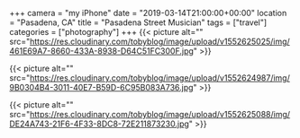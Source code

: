+++
camera = "my iPhone"
date = "2019-03-14T21:00:00+00:00"
location = "Pasadena, CA"
title = "Pasadena Street Musician"
tags = ["travel"]
categories = ["photography"]
+++
{{< picture alt="" src="https://res.cloudinary.com/tobyblog/image/upload/v1552625025/img/461E69A7-8660-433A-8938-D64C51FC300F.jpg" >}}
<!--more-->
{{< picture alt="" src="https://res.cloudinary.com/tobyblog/image/upload/v1552624987/img/9B0304B4-3011-40E7-B59D-6C95B083A736.jpg" >}}

{{< picture alt="" src="https://res.cloudinary.com/tobyblog/image/upload/v1552625088/img/DE24A743-21F6-4F33-8DC8-72E211873230.jpg" >}}
